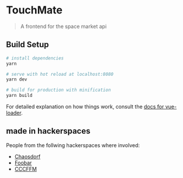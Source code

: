 # TouchMate

> A frontend for the space market api

## Build Setup

``` bash
# install dependencies
yarn

# serve with hot reload at localhost:8080
yarn dev

# build for production with minification
yarn build
```

For detailed explanation on how things work, consult the [docs for vue-loader](http://vuejs.github.io/vue-loader).

## made in hackerspaces

People from the follwing hackerspaces where involved:
  - [Chaosdorf](https://chaosdorf.de/)
  - [Foobar](https://foobar.de/)
  - [CCCFFM](https://ccc-ffm.de/)
